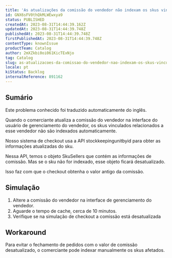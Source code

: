 ```yaml
---
title: 'As atualizações da comissão do vendedor não indexam os skus vinculados'
id: GNX6sFV0thQkMLWEwxya9
status: PUBLISHED
createdAt: 2023-08-31T14:44:39.162Z
updatedAt: 2023-08-31T14:44:39.748Z
publishedAt: 2023-08-31T14:44:39.748Z
firstPublishedAt: 2023-08-31T14:44:39.748Z
contentType: knownIssue
productTeam: Catalog
author: 2mXZkbi0oi061KicTExNjo
tag: Catalog
slug: as-atualizacoes-da-comissao-do-vendedor-nao-indexam-os-skus-vinculados
locale: pt
kiStatus: Backlog
internalReference: 891162
---
```


## Sumário

<div class="alert alert-info">
  <p>Este problema conhecido foi traduzido automaticamente do inglês.</p>
</div>


Quando o comerciante atualiza a comissão do vendedor na interface do usuário de gerenciamento do vendedor, os skus vinculados relacionados a esse vendedor não são indexados automaticamente.

Nosso sistema de checkout usa a API stockkeepingunitbyid para obter as informações atualizadas do sku.

Nessa API, temos o objeto SkuSellers que contém as informações de comissão. Mas se o sku não for indexado, esse objeto ficará desatualizado.

Isso faz com que o checkout obtenha o valor antigo da comissão.

## Simulação



1. Altere a comissão do vendedor na interface de gerenciamento do vendedor.
2. Aguarde o tempo de cache, cerca de 10 minutos.
3. Verifique se na simulação de checkout a comissão está desatualizada

## Workaround


Para evitar o fechamento de pedidos com o valor de comissão desatualizado, o comerciante pode indexar manualmente os skus afetados.






